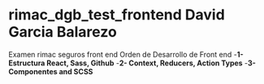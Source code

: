 # rimac_dgb_test_frontend  David Garcia Balarezo 
Examen rimac seguros front end
Orden de Desarrollo de Front end
-**1-Estructura React, Sass, Github**
-**2- Context, Reducers, Action Types**
-**3- Componentes and SCSS**
